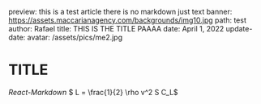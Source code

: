 preview: this is a test article there is no markdown just text
banner: https://assets.maccarianagency.com/backgrounds/img10.jpg
path: test
author: Rafael
title: THIS IS THE TITLE PAAAA
date: April 1, 2022
update-date: 
avatar: /assets/pics/me2.jpg

# TITLE
*React-Markdown* $ L = \frac{1}{2} \rho v^2 S C_L$